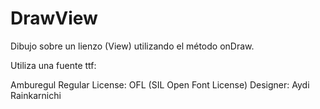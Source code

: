 # DrawView
Dibujo sobre un lienzo (View) utilizando el método onDraw.

Utiliza una fuente ttf:

Amburegul Regular
License: OFL (SIL Open Font License)
Designer: Aydi Rainkarnichi 
